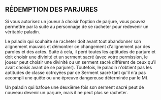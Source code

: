 ## RÉDEMPTION DES PARJURES

Si vous autorisez un joueur à choisir l'option de parjure, vous
pouvez permettre par la suite au personnage de se racheter
pour redevenir un véritable paladin.

Le paladin qui souhaite se racheter doit avant tout
abandonner son alignement mauvais et démontrer ce
changement d'alignement par des paroles et des actes. Suite
à cela, il perd toutes les aptitudes de parjure et doit choisir
une divinité et un serment sacré (avec votre permission, le
joueur peut choisir une divinité ou un serment sacré différent
de ceux qu'il avait choisis avant de se parjurer). Toutefois, le
paladin n'obtient pas les aptitudes de classe octroyées par ce
Serment sacré tant qu'il n'a pas accompli une quête ou une
épreuve dangereuse déterminée par le M).

Un paladin qui bafoue une deuxième fois son serment
sacré peut de nouveau devenir un parjure, mais il ne peut
plus se racheter.
